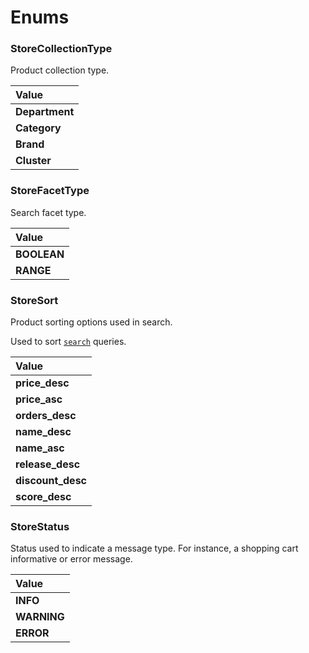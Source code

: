 # Enums

### StoreCollectionType

Product collection type.

<table>
<thead>
<th align="left">Value</th>
</thead>
<tbody>
<tr>
<td valign="top"><strong>Department</strong></td>
</tr>
<tr>
<td valign="top"><strong>Category</strong></td>
</tr>
<tr>
<td valign="top"><strong>Brand</strong></td>
</tr>
<tr>
<td valign="top"><strong>Cluster</strong></td>
</tr>
</tbody>
</table>

### StoreFacetType

Search facet type.

<table>
<thead>
<th align="left">Value</th>
</thead>
<tbody>
<tr>
<td valign="top"><strong>BOOLEAN</strong></td>
</tr>
<tr>
<td valign="top"><strong>RANGE</strong></td>
</tr>
</tbody>
</table>

### StoreSort

Product sorting options used in search.

Used to sort [`search`](/reference/api/queries/search) queries.

<table>
<thead>
<th align="left">Value</th>
</thead>
<tbody>
<tr>
<td valign="top"><strong>price_desc</strong></td>
</tr>
<tr>
<td valign="top"><strong>price_asc</strong></td>
</tr>
<tr>
<td valign="top"><strong>orders_desc</strong></td>
</tr>
<tr>
<td valign="top"><strong>name_desc</strong></td>
</tr>
<tr>
<td valign="top"><strong>name_asc</strong></td>
</tr>
<tr>
<td valign="top"><strong>release_desc</strong></td>
</tr>
<tr>
<td valign="top"><strong>discount_desc</strong></td>
</tr>
<tr>
<td valign="top"><strong>score_desc</strong></td>
</tr>
</tbody>
</table>

### StoreStatus

Status used to indicate a message type. For instance, a shopping cart informative or error message.

<table>
<thead>
<th align="left">Value</th>
</thead>
<tbody>
<tr>
<td valign="top"><strong>INFO</strong></td>
</tr>
<tr>
<td valign="top"><strong>WARNING</strong></td>
</tr>
<tr>
<td valign="top"><strong>ERROR</strong></td>
</tr>
</tbody>
</table>
